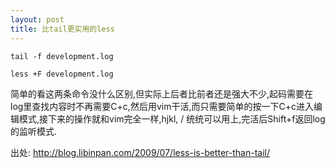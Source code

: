 ```yaml
---
layout: post
title: 比tail更实用的less
---
```


<pre><code>tail -f development.log</code></pre>
<pre><code>less +F development.log</code></pre>
简单的看这两条命令没什么区别,但实际上后者比前者还是强大不少,起码需要在log里查找内容时不再需要C+c,然后用vim干活,而只需要简单的按一下C+c进入编辑模式,接下来的操作就和vim完全一样,hjkl, / 统统可以用上,完活后Shift+f返回log的监听模式.

出处: <a href="http://blog.libinpan.com/2009/07/less-is-better-than-tail/">http://blog.libinpan.com/2009/07/less-is-better-than-tail/</a>

